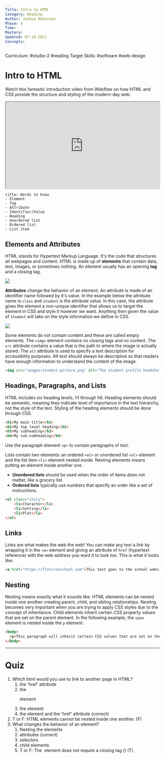 ```yaml
---
Title: Intro to HTML
Category: Reading
Author: Joshua Robinson
Phase: 4
Time: 
Mastery: 
Updated: 07-19-2021
Concepts: 
---
```

Curriculum: #studio-2 #reading 
Target Skills: #software #web-design 

# Intro to HTML
Watch this fantastic introduction video from Webflow on how HTML and CSS provide the structure and styling of the modern-day web. 

<div style="display: block; position: relative; width: 100%; height: 0px; --aspect-ratio:9/16; padding-bottom: calc(var(--aspect-ratio) * 100%);"><iframe src="https://www.youtube.com/embed/w-kBRUXsuSQ" allow="fullscreen" style="position: absolute; top: 0px; left: 0px; height: 100%; width: 100%;"></iframe></div>

```ad-note
title: Words to know
- Element
- Tag
- Attribute
- Identifier/Value
- Heading
- Unordered list
- Ordered list
- List item
```




## Elements and Attributes

HTML stands for Hypertext Markup Language. It's the code that structures all webpages and content. HTML is made up of **elements** that contain data, text, images, or sometimes nothing. An element usually has an opening **tag** and a closing tag. 

![](https://prodesigncurriculum.s3.us-east-2.amazonaws.com/html.png)

**Attributes** change the behavior of an element. An attribute is made of an identifier name followed by it's value. In the example below the attribute name is `class` and `student` is the attribute value. In this case, the attribute gives the element a non-unique identifier that allows us to target the element in CSS and style it however we want. Anything then given the value of `student` will take on the style information we define in CSS. 

![](https://prodesigncurriculum.s3.us-east-2.amazonaws.com/attribute.png)

Some elements do not contain content and these are called empty elements. The `<img>` element contains no closing tags and no content. The `src` attribute contains a value that is the path to where the image is actually stored. The `alt` attribute is used to specify a text description for accessibility purposes. Alt text should always be descriptive so that readers have enough information to understand the content of the image. 

````html
<img src="images/student-picture.png" alt="The student profile headshot">
````

## Headings, Paragraphs, and Lists
HTML includes six heading levels, h1 through h6. Heading elements should be semantic, meaning they indicate level of importance in the text hierarchy, not the style of the text. Styling of the heading elements should be done through CSS. 

```html
<h1>My main title</h1>
<h2>My top level heading</h2>
<h3>My subheading</h3>
<h4>My sub-subheading</h4>
```

Use the paragraph element `<p>` to contain paragraphs of text. 

Lists contain two elements: an ordered `<ol>` or unordered list `<ul>` element and the list item `<li>` element nested inside. Nesting elements means putting an element inside another one. 
- **Unordered lists** should be used when the order of items does not matter, like a grocery list. 
- **Ordered lists** typically use numbers that specify an order like a set of instructions.
```html
<ol class="story">
	<li>Character</li>
	<li>Setting</li>
	<li>Plot</li>
</ol>
```

## Links
Links are what makes the web the web! You can make any text a link by wrapping it in the `<a>` element and giving an attribute of `href` (hypertext reference) with the web address you want it to look too. This is what it looks like: 

```html
<a href="https://flatironschool.com">This text goes to the school website</a>
```

## Nesting
Nesting means exactly what it sounds like. HTML elements can be nested inside one another creating parent, child, and sibling relationships. Nesting becomes very important when you are trying to apply CSS styles due to the concept of inheritance. Child elements inherit certain CSS property values that are set on the parent element. In the following example, the `span` element is nested inside the `p` element. 
```html
<body>
  <p>This paragraph will inherit certain CSS values that are set on the parent body element</p>
</body>
```

---
# Quiz
1. Which html would you use to link to another page in HTML? 
	1. the 'href' attribute
	2. the <p> element
	3. the <body> element
	4. the <a> element and the 'href' attribute (correct)
2. T or F: HTML elements cannot be nested inside one another. (F)
3. What changes the behavior of an element? 
	1. Nesting the elements
	2. attributes (correct)
	3. selectors
	4. child elements
	4. T or F: The <img> element does not require a closing tag (</img>) (T)